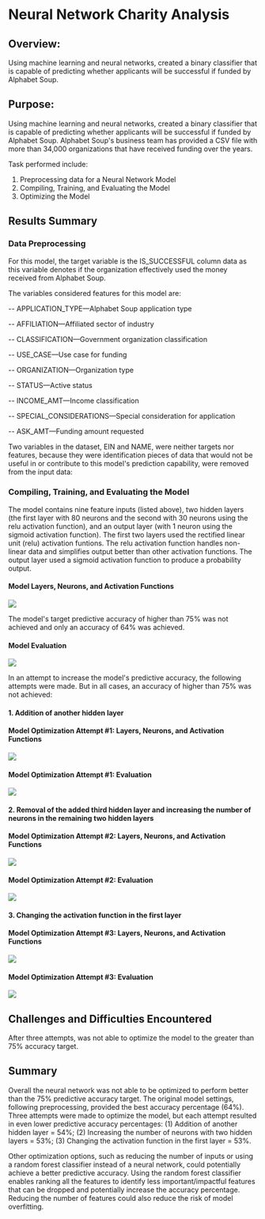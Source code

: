 # Neural Network Charity Analysis

## Overview:

Using machine learning and neural networks, created a binary classifier that is capable of predicting whether applicants will be successful if funded by Alphabet Soup.

## Purpose:

Using machine learning and neural networks, created a binary classifier that is capable of predicting whether applicants will be successful if funded by Alphabet Soup.  Alphabet Soup's business team has provided a CSV file with more than 34,000 organizations that have received funding over the years.  

Task performed include:

1. Preprocessing data for a Neural Network Model
2. Compiling, Training, and Evaluating the Model
3. Optimizing the Model


## Results Summary

### Data Preprocessing
For this model, the target variable is the IS_SUCCESSFUL column data as this variable denotes if the organization effectively used the money received from Alphabet Soup.

The variables considered features for this model are:  

-- APPLICATION_TYPE—Alphabet Soup application type

-- AFFILIATION—Affiliated sector of industry

-- CLASSIFICATION—Government organization classification

-- USE_CASE—Use case for funding

-- ORGANIZATION—Organization type

-- STATUS—Active status

-- INCOME_AMT—Income classification

-- SPECIAL_CONSIDERATIONS—Special consideration for application

-- ASK_AMT—Funding amount requested

Two variables in the dataset, EIN and NAME, were neither targets nor features, because they were identification pieces of data  that would not be useful in or contribute to this model's prediction capability, were removed from the input data: 

### Compiling, Training, and Evaluating the Model
The model contains nine feature inputs (listed above), two hidden layers (the first layer with 80 neurons and the second with 30 neurons using the relu activation function), and an output layer (with 1 neuron using the sigmoid activation function).  The first two layers used the rectified linear unit (relu) activation funtions.  The relu activation function handles non-linear data and simplifies output better than other activation functions.  The output layer used a sigmoid activation function to produce a probability output.

#### Model Layers, Neurons, and Activation Functions
![](images/model1_layers.png)

The model's target predictive accuracy of higher than 75% was not achieved and only an accuracy of 64% was achieved.

#### Model Evaluation
![](images/model1_evaluation.png)

In an attempt to increase the model's predictive accuracy, the following attempts were made.  But in all cases, an accuracy of higher than 75% was not achieved:

#### 1.  Addition of another hidden layer

#### Model Optimization Attempt #1: Layers, Neurons, and Activation Functions
![](images/model2_layers.png)

#### Model Optimization Attempt #1:  Evaluation
![](images/model2_evaluation.png)

#### 2.  Removal of the added third hidden layer and increasing the number of neurons in the remaining two hidden layers

#### Model Optimization Attempt #2: Layers, Neurons, and Activation Functions
![](images/model3_layers.png)

#### Model Optimization Attempt #2:  Evaluation
![](images/model3_evaluation.png)

#### 3.  Changing the activation function in the first layer

#### Model Optimization Attempt #3: Layers, Neurons, and Activation Functions
![](images/model4_layers.png)

#### Model Optimization Attempt #3:  Evaluation
![](images/model4_evaluation.png)


## Challenges and Difficulties Encountered
After three attempts, was not able to optimize the model to the greater than 75% accuracy target.

## Summary

Overall the neural network was not able to be optimized to perform better than the 75% predictive accuracy target.  The original model settings, following preprocessing, provided the best accuracy percentage (64%).  Three attempts were made to optimize the model, but each attempt resulted in even lower predictive accuracy percentages:  (1) Addition of another hidden layer = 54%; (2) Increasing the number of neurons with two hidden layers = 53%; (3) Changing the activation function in the first layer = 53%.  

Other optimization options, such as reducing the number of inputs or using a random forest classifier instead of a neural network, could potentially achieve a better predictive accuracy.  Using the random forest classifier enables ranking all the features to identify less important/impactful features that can be dropped and potentially increase the accuracy percentage.  Reducing the number of features could also reduce the risk of model overfitting.
